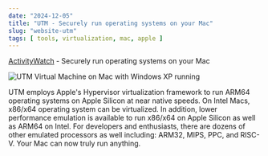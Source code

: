 ```yaml
---
date: "2024-12-05"
title: "UTM - Securely run operating systems on your Mac"
slug: "website-utm"
tags: [ tools, virtualization, mac, apple ]
---
```




[ActivityWatch][1] - Securely run operating systems on your Mac

![UTM Virtual Machine on Mac with Windows XP running][2]

UTM employs Apple's Hypervisor virtualization framework to run ARM64 operating systems on Apple Silicon at near native speeds. On Intel Macs, x86/x64 operating system can be virtualized. In addition, lower performance emulation is available to run x86/x64 on Apple Silicon as well as ARM64 on Intel. For developers and enthusiasts, there are dozens of other emulated processors as well including: ARM32, MIPS, PPC, and RISC-V. Your Mac can now truly run anything.



   [1]: https://mac.getutm.app/
   [2]: https://mac.getutm.app/images/bless.png
